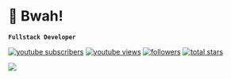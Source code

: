 # 👋 **Bwah!**

**`Fullstack Developer`**

<p align="left">
      <a href="https://www.youtube.com/@mysticelite?sub_confirmation=1">
         <img alt="youtube subscribers" title="Subscribe" src="https://custom-icon-badges.demolab.com/youtube/channel/subscribers/UCRcjFGIFRUjzUiFNG05_kzQ?color=%23E05D44&label=SUBSCRIBE&logo=video&logoColor=white&style=for-the-badge&labelColor=CE4630"/></a> 
      <a href="https://www.youtube.com/@mysticelite/videos">
         <img alt="youtube views" title="YouTube Views" src="https://custom-icon-badges.demolab.com/youtube/channel/views/UCRcjFGIFRUjzUiFNG05_kzQ?color=%23E1AD0E&logo=eye&logoColor=white&style=for-the-badge&labelColor=C79600"/></a> 
      <a href="https://github.com/Ave-devv?tab=followers">
         <img alt="followers" title="Follow me" src="https://custom-icon-badges.demolab.com/github/followers/Ave-devv?color=236ad3&labelColor=1155ba&style=for-the-badge&logo=person-add&label=Follow&logoColor=white"/></a>
      <a href="https://github.com/Ave-devv?tab=repositories&sort=stargazers">
         <img alt="total stars" title="Total stars on GitHub" src="https://custom-icon-badges.demolab.com/github/stars/Ave-devv?color=55960c&style=for-the-badge&labelColor=488207&logo=star"/></a>
</p>
   

<p align="left">
  <a href="https://talysy.netlify.app">
    <img src="https://skillicons.dev/icons?i=apple,azure,codepen,css,discord,bots,discordjs,git,github,html,js,linux,md,mongodb,mysql,nodejs,npm,pnpm,redis,swift,vscode&perline=7" />
  </a>
</p>
 


 
